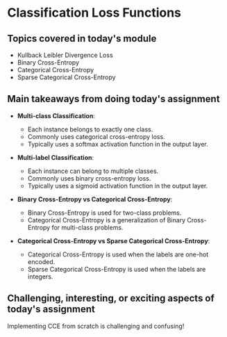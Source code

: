 # Classification Loss Functions

## Topics covered in today's module
* Kullback Leibler Divergence Loss
* Binary Cross-Entropy
* Categorical Cross-Entropy
* Sparse Categorical Cross-Entropy

## Main takeaways from doing today's assignment
- **Multi-class Classification**: 
  - Each instance belongs to exactly one class.
  - Commonly uses categorical cross-entropy loss.
  - Typically uses a softmax activation function in the output layer.

- **Multi-label Classification**: 
  - Each instance can belong to multiple classes.
  - Commonly uses binary cross-entropy loss.
  - Typically uses a sigmoid activation function in the output layer.

- **Binary Cross-Entropy vs Categorical Cross-Entropy**: 
  - Binary Cross-Entropy is used for two-class problems.
  - Categorical Cross-Entropy is a generalization of Binary Cross-Entropy for multi-class problems.

- **Categorical Cross-Entropy vs Sparse Categorical Cross-Entropy**: 
  - Categorical Cross-Entropy is used when the labels are one-hot encoded.
  - Sparse Categorical Cross-Entropy is used when the labels are integers.

## Challenging, interesting, or exciting aspects of today's assignment
Implementing CCE from scratch is challenging and confusing!

